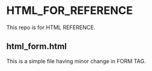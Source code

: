 # HTML_FOR_REFERENCE

This repo is for HTML REFERENCE.

## html_form.html

This is a simple file having minor change in FORM TAG.
